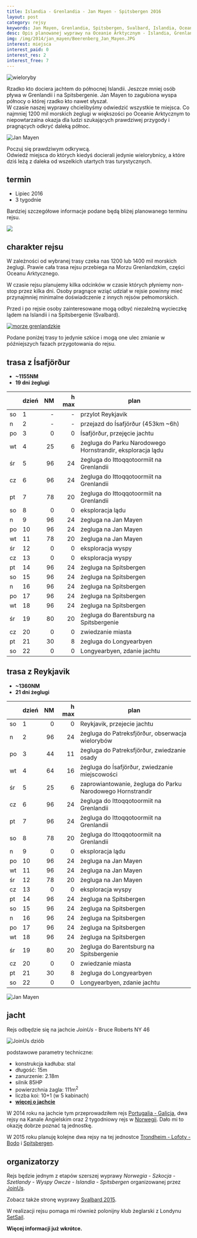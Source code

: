 ```yaml
---
title: Islandia - Grenlandia - Jan Mayen - Spitsbergen 2016
layout: post
category: rejsy
keywords: Jan Mayen, Grenlandia, Spitsbergen, Svalbard, Islandia, Ocean Arktyczny, rejs, wyprawa, rejs morski
desc: Opis planowanej wyprawy na Oceanie Arktycznym - Islandia, Grenlandia, Jan Mayen, Spitsbergen (Svalbard) 2016
img: /img/2014/jan_mayen/Beerenberg_Jan_Mayen.JPG
interest: miejsca
interest_paid: 0
interest_res: 2
interest_free: 7
---
```


![wieloryby](/img/2014/jan_mayen/jan_mayen_wieloryby.jpg)

Rzadko kto dociera jachtem do północnej Islandii. Jeszcze mniej osób pływa w Grenlandii i na Spitsbergenie. 
Jan Mayen to zagubiona wyspa północy o której rzadko kto nawet słyszał.  
W czasie naszej wyprawy chcielibyśmy odwiedzić wszystkie te miejsca. Co najmniej 1200 mil morskich żeglugi w większości po Oceanie Arktycznym 
to niepowtarzalna okazja dla ludzi szukających prawdziwej przygody i pragnących odkryć daleką północ. 

![Jan Mayen](/img/2014/jan_mayen/Beerenberg_Jan_Mayen.JPG)

Poczuj się prawdziwym odkrywcą.  
Odwiedź miejsca do których kiedyś docierali jedynie wielorybnicy, a które dziś leżą z daleka od wszelkich utartych tras turystycznych.

termin
-------

* Lipiec 2016
* 3 tygodnie

Bardziej szczegółowe informacje podane będą bliżej planowanego terminu rejsu.

![](/img/2014/jan_mayen/Jan_Mayen_Brielletarnet.JPG)


charakter rejsu
--------------------

W zależności od wybranej trasy czeka nas 1200 lub 1400 mil morskich żeglugi. Prawie cała trasa rejsu przebiega na Morzu Grenlandzkim,
części Oceanu Arktycznego.

W czasie rejsu planujemy kilka odcinków w czasie których płyniemy non-stop przez kilka dni. Osoby pragnące wziąć udział 
w rejsie powinny mieć przynajmniej minimalne doświadczenie z innych rejsów pełnomorskich.  

Przed i po rejsie osoby zainteresowane mogą odbyć niezależną wycieczkę lądem na Islandii i na Spitsbergenie (Svalbard).

[![morze grenlandzkie](http://www.worldatlas.com/aatlas/infopage/greensea.gif)](http://www.worldatlas.com/aatlas/infopage/greenlandsea.htm)

Podane poniżej trasy to jedynie szkice i mogą one ulec zmianie w późniejszych fazach przygotowania do rejsu.


trasa z Ísafjörður
------

* **~1155NM**
* **19 dni żeglugi**


|    | dzień | NM | h max | plan |
| -- | ----- | --:| -----:| -----|
| so |  1    |  - |   -   | przylot Reykjavik |
| n  |  2    |  - |   -   | przejazd do Ísafjörður (453km ~6h) |
| po |  3    |  0 |   0   | Ísafjörður, przejęcie jachtu |
| wt |  4    | 25 |   6   | żegluga do Parku Narodowego Hornstrandir, eksploracja lądu |
| śr |  5    | 96 |  24   | żegluga do Ittoqqotoormiit na Grenlandii |
| cz |  6    | 96 |  24   | żegluga do Ittoqqotoormiit na Grenlandii |
| pt |  7    | 78 |  20   | żegluga do Ittoqqotoormiit na Grenlandii |
| so |  8    |  0 |   0   | eksploracja lądu |
| n  |  9    | 96 |  24   | żegluga na Jan Mayen | 
| po | 10    | 96 |  24   | żegluga na Jan Mayen | 
| wt | 11    | 78 |  20   | żegluga na Jan Mayen | 
| śr | 12    |  0 |   0   | eksploracja wyspy |
| cz | 13    |  0 |   0   | eksploracja wyspy |
| pt | 14    | 96 |  24   | żegluga na Spitsbergen |
| so | 15    | 96 |  24   | żegluga na Spitsbergen |
| n  | 16    | 96 |  24   | żegluga na Spitsbergen |
| po | 17    | 96 |  24   | żegluga na Spitsbergen |
| wt | 18    | 96 |  24   | żegluga na Spitsbergen |
| śr | 19    | 80 |  20   | żegluga do Barentsburg na Spitsbergenie |
| cz | 20    |  0 |   0   | zwiedzanie miasta |
| pt | 21    | 30 |   8   | żegluga do Longyearbyen |
| so | 22    |  0 |   0   | Longyearbyen, zdanie jachtu |


trasa z Reykjavik
--------

* **~1360NM**
* **21 dni żeglugi**

|    | dzień | NM | h max | plan |
| -- | ----- | --:| -----:| -----|
| so |  1    |  0 |   0   | Reykjavik, przejecie jachtu |
| n  |  2    | 96 |  24   | żegluga do Patreksfjörður, obserwacja wielorybów |
| po |  3    | 44 |  11   | żegluga do Patreksfjörður, zwiedzanie osady |
| wt |  4    | 64 |  16   | żegluga do Ísafjörður, zwiedzanie miejscowości |
| śr |  5    | 25 |  6    | zaprowiantowanie, żegluga do Parku Narodowego Hornstrandir |
| cz |  6    | 96 |  24   | żegluga do Ittoqqotoormiit na Grenlandii |
| pt |  7    | 96 |  24   | żegluga do Ittoqqotoormiit na Grenlandii |
| so |  8    | 78 |  20   | żegluga do Ittoqqotoormiit na Grenlandii |
| n  |  9    |  0 |   0   | eksploracja lądu |
| po | 10    | 96 |  24   | żegluga na Jan Mayen |
| wt | 11    | 96 |  24   | żegluga na Jan Mayen |
| śr | 12    | 78 |  20   | żegluga na Jan Mayen |
| cz | 13    |  0 |   0   | eksploracja wyspy |
| pt | 14    | 96 |  24   | żegluga na Spitsbergen |
| so | 15    | 96 |  24   | żegluga na Spitsbergen |
| n  | 16    | 96 |  24   | żegluga na Spitsbergen |
| po | 17    | 96 |  24   | żegluga na Spitsbergen |
| wt | 18    | 96 |  24   | żegluga na Spitsbergen |
| śr | 19    | 80 |  20   | żegluga do Barentsburg na Spitsbergenie |
| cz | 20    |  0 |   0   | zwiedzanie miasta |
| pt | 21    | 30 |   8   | żegluga do Longyearbyen |
| so | 22    |  0 |   0   | Longyearbyen, zdanie jachtu |


![Jan Mayen](/img/2014/jan_mayen/Jan_mayen_egg-oeja_hg.jpg)


jacht
------
Rejs odbędzie się na jachcie *JoinUs* - Bruce Roberts NY 46

![JoinUs dziób](/img/2014/joinus/kadlub5.jpg)

podstawowe parametry techniczne:

* konstrukcja kadłuba: stal
* długość: 15m
* zanurzenie: 2.18m
* silnik 85HP
* powierzchnia żagla: 111m<sup>2</sup>
* liczba koi: 10+1 (w 5 kabinach)
* **[więcej o jachcie](/rejsy/joinus.html)**

W 2014 roku na jachcie tym przeprowadziłem rejs [Portugalia - Galicja](/portugalia-2014), 
dwa rejsy na Kanale Angielskim oraz 2 tygodniowy rejs w [Norwegii](/norwegia-2014). 
Dało mi to okazję dobrze poznać tą jednostkę.  

W 2015 roku planuję kolejne dwa rejsy na tej jednostce [Trondheim - Lofoty - Bodo](/norwegia-2015) i [Spitsbergen](/wyprawa-polonijna-na-spitsbergen-2015).


organizatorzy
--------------
Rejs będzie jednym z etapów szerszej wyprawy *Norwegia - Szkocja - Szetlandy - Wyspy Owcze - Islandia - Spitsbergen*
 organizowanej przez [JoinUs](http://joinus.eu).
 
Zobacz także stronę wyprawy [Svalbard 2015](http://www.svalbard.com.pl/).

W realizacji rejsu pomaga mi również polonijny klub żeglarski z Londynu [SetSail](http://setsail.co.uk).

**Więcej informacji już wkrótce.**
